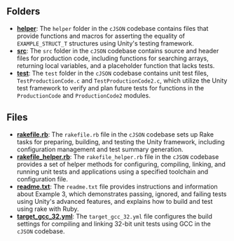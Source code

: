 ## Folders
- **[helper](example_3/helper.driver.md)**: The `helper` folder in the `cJSON` codebase contains files that provide functions and macros for asserting the equality of `EXAMPLE_STRUCT_T` structures using Unity's testing framework.
- **[src](example_3/src.driver.md)**: The `src` folder in the `cJSON` codebase contains source and header files for production code, including functions for searching arrays, returning local variables, and a placeholder function that lacks tests.
- **[test](example_3/test.driver.md)**: The `test` folder in the `cJSON` codebase contains unit test files, `TestProductionCode.c` and `TestProductionCode2.c`, which utilize the Unity test framework to verify and plan future tests for functions in the `ProductionCode` and `ProductionCode2` modules.

## Files
- **[rakefile.rb](example_3/rakefile.rb.driver.md)**: The `rakefile.rb` file in the `cJSON` codebase sets up Rake tasks for preparing, building, and testing the Unity framework, including configuration management and test summary generation.
- **[rakefile_helper.rb](example_3/rakefile_helper.rb.driver.md)**: The `rakefile_helper.rb` file in the `cJSON` codebase provides a set of helper methods for configuring, compiling, linking, and running unit tests and applications using a specified toolchain and configuration file.
- **[readme.txt](example_3/readme.txt.driver.md)**: The `readme.txt` file provides instructions and information about Example 3, which demonstrates passing, ignored, and failing tests using Unity's advanced features, and explains how to build and test using rake with Ruby.
- **[target_gcc_32.yml](example_3/target_gcc_32.yml.driver.md)**: The `target_gcc_32.yml` file configures the build settings for compiling and linking 32-bit unit tests using GCC in the `cJSON` codebase.
